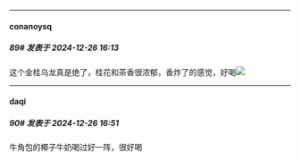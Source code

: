 ﻿
*****

####  conanoysq  
##### 89#       发表于 2024-12-26 16:13

这个金桂乌龙真是绝了，桂花和茶香很浓郁，香炸了的感觉，好喝<img src="https://static.saraba1st.com/image/smiley/face2017/034.png" referrerpolicy="no-referrer">


*****

####  daqi  
##### 90#       发表于 2024-12-26 16:51

牛角包的椰子牛奶喝过好一阵，很好喝

